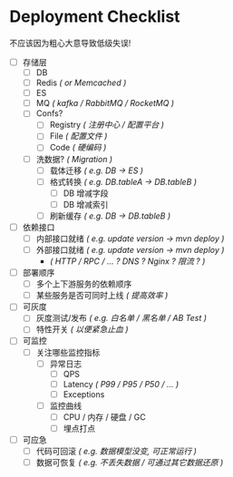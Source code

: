 # Deployment Checklist

不应该因为粗心大意导致低级失误!

- [ ] 存储层
    - [ ] DB
    - [ ] Redis _( or Memcached )_
    - [ ] ES
    - [ ] MQ _( kafka / RabbitMQ / RocketMQ )_
    - [ ] Confs?
        - [ ] Registry _( 注册中心 / 配置平台 )_
        - [ ] File _( 配置文件 )_
        - [ ] Code _( 硬编码 )_
    - [ ] 洗数据?  _( Migration )_
        - [ ] 载体迁移 _( e.g. DB → ES )_
        - [ ] 格式转换 _( e.g. DB.tableA → DB.tableB )_
            - [ ] DB 增减字段
            - [ ] DB 增减索引
        - [ ] 刷新缓存 _( e.g. DB → DB.tableB )_
- [ ] 依赖接口
    - [ ] 内部接口就绪 _( e.g. update version → mvn deploy )_
    - [ ] 外部接口就绪 _( e.g. update version → mvn deploy )_
        - _( HTTP / RPC / … ? DNS ? Nginx ? 限流 ?  )_
- [ ] 部署顺序
    - [ ] 多个上下游服务的依赖顺序
    - [ ] 某些服务是否可同时上线 _( 提高效率 )_
- [ ] 可灰度
    - [ ] 灰度测试/发布 _( e.g. 白名单 / 黑名单 / AB Test )_
    - [ ] 特性开关 _( 以便紧急止血 )_
- [ ] 可监控
    - [ ] 关注哪些监控指标
        - [ ] 异常日志
            - [ ] QPS
            - [ ] Latency _( P99 / P95 / P50 / … )_
            - [ ] Exceptions
        - [ ] 监控曲线
            - [ ] CPU / 内存 / 硬盘 / GC
            - [ ] 埋点打点
- [ ] 可应急
    - [ ] 代码可回滚 _( e.g. 数据模型没变, 可正常运行 )_
    - [ ] 数据可恢复 _( e.g. 不丢失数据 / 可通过其它数据还原 )_
